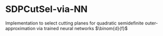 # SDPCutSel-via-NN
Implementation to select cutting planes for quadratic semidefinite outer-approximation via trained neural networks
$\binom{d}{f}$ 
